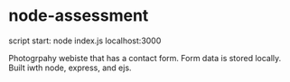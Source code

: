 # node-assessment
script start: node index.js
localhost:3000

Photogrpahy webiste that has a contact form. Form data is stored locally. Built iwth node, express, and ejs.